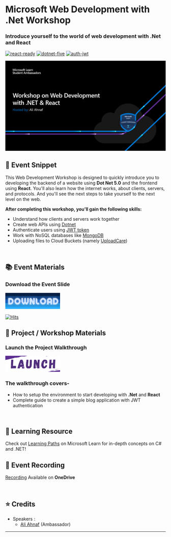 # Microsoft Web Development with .Net Workshop
### Introduce yourself to the world of web development with .Net and React

[![react-ready](https://img.shields.io/badge/REACT-READY-blue?style=for-the-badge&logo=appveyor)](#)
[![dotnet-five](https://img.shields.io/badge/.NET-5.0-blueviolet?style=for-the-badge&logo=appveyor)](#)
[![auth-jwt](https://img.shields.io/badge/AUTH-JWT-critical?style=for-the-badge&logo=appveyor)](#)


<p align="center">
  <img src="Assets/Banner.png">
</p>


## :scroll: Event Snippet

This Web Development Workshop is designed to quickly introduce you to developing the backend of a website using **Dot Net 5.0** and the frontend using **React**. You'll also learn how the internet works, about clients, servers, and protocols. And you'll see the next steps to take yourself to the next level on the web. 

**After completing this workshop, you'll gain the following skills:**

 - Understand how clients and servers work together
 - Create web APIs using [Dotnet](https://dotnet.microsoft.com/)
 - Authenticate users using [JWT token](https://jwt.io)
 - Work with NoSQL databases like [MongoDB](https://www.mongodb.com/)
 - Uploading files to Cloud Buckets (namely [UploadCare](https://uploadcare.com/))

<br>

## :books: Event Materials 

### Download the **Event Slide**

<a download="Slide-link" href="https://github.com/sa-bd/dotnet-react-webdev/raw/main/Resources/Slide/Ali-Ahnaf_Introduction-to-Web-Development.pdf" title="View Slides">
    <img alt="View" src="Assets/btn.png" width="172" height="50">
</a>

[![Hits](https://hits.seeyoufarm.com/api/count/incr/badge.svg?url=https%3A%2F%2Fgithub.com%2Fsa-bd%2Fdotnet-react-webdev%2Fraw%2Fmain%2FResources%2FSlide%2FAli-Ahnaf_Introduction-to-Web-Development.pdf&count_bg=%2379C83D&title_bg=%23555555&icon=&icon_color=%23E7E7E7&title=hits&edge_flat=false)](https://hits.seeyoufarm.com)


## 📂 Project / Workshop Materials

### Launch the Project **Walkthrough** 

<a download="walkthrough" href="https://github.com/sa-bd/dotnet-react-webdev/tree/main/Resources/ProjectFiles" title="Launch Walkthrough">
    <img alt="View" src="Assets/launch.png" width="172" height="50">
</a>


### The walkthrough covers- 
* How to setup the environment to start developing with **.Net** and **React**
* Complete guide to create a simple blog application with JWT authentication

<br>

## 🚀 Learning Resource

Check out [Learning Paths](https://docs.microsoft.com/en-us/learn/dotnet/) on Microsoft Learn for in-depth concepts on C# and .NET! 

## :movie_camera: Event Recording

[Recording](https://stdntpartners-my.sharepoint.com/:v:/g/personal/ahnaf_ali_studentambassadors_com/EcRur_l-HklAi3QPavZJib0BgOInW42NP9ru6l37LoiVlQ?e=BR6Gz6) Available on **OneDrive**

<br>

## :star: Credits
- Speakers : 
	- [Ali Ahnaf](https://github.com/Propo41) (Ambassador) <br>

----
